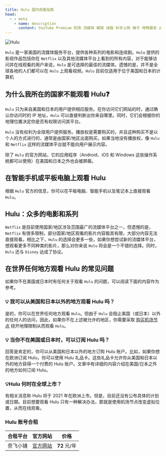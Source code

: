 ```yaml
---
title: Hulu 国内观看指南
head:
  - - meta
    - name: description
      content: YouTube Premium 机场 流媒体 解锁 线路 科学上网 梯子 特殊服务 出国服务 奈飞 Netflix 迪士尼 YouTube 油管 hulu FlyingBird Bridge the Wise HBO Max Spotify 奈飞小铺 银河录像局
---
```


![Hulu](https://i.theojs.cn/docs/202406111506456.png 'Hulu')

`Hulu` 是一家美国的流媒体服务平台，提供各种系列的电影和连续剧。`Hulu` 提供的影视作品包括你在 `Netflix` 以及其他流媒体平台上看到的所有内容，对于能够访问并在线观看的用户来说，`Hulu` 是可选择的最佳的流媒体。遗憾的是，并不是全球各地的人们都可以在 `Hulu` 上观看视频。`Hulu` 目前仅适用于位于美国和日本的计算机

## 为什么我所在的国家不能观看 Hulu❓

`Hulu` 只为来自美国和日本的用户提供相应服务。在你访问它们网站的时，通过确认你访问时的 IP 地址，`Hulu` 可以直接判断出你来自哪里。同时，它们会根据你的地理位置决定你是否有权限访问其平台。

`Hulu` 没有权利为全球用户提供服务。播放权是需要购买的，并且这种购买不是以个人的方式进行的，通常是由国家/地区出面购买。如果当地没有播放权，像 `Hulu` 和 `Netflix` 这样的流媒体平台就不能向用户展示内容。

除了 `Hulu` 的官方网站，它的应用程序（Android、iOS 和 Windows 这些操作系统都可以使用）在美国和日本之外也会被屏蔽。

## 在智能手机或平板电脑上观看 Hulu

根据 `Hulu` 官方的信息，你可以在平板电脑、智能手机以及笔记本上直接观看 `Hulu`。

## Hulu：众多的电影和系列

`Netflix` 是目前使用国家/地区涉及范围最广的流媒体平台之一，但遗憾的是，`Netflix` 有很多限制，部分国家/地区观看的影片内容极其有限，大部分内容无法直接观看。相比之下，`Hulu` 的选择会更多一些，如果你想尝试新的流媒体平台，想观看更多不同种类的影片，那么对你来说 `Hulu` 将会是一个不错的选择。同时，`Hulu` 还与 `Disney` 达成了协议。

## 在世界任何地方观看 Hulu 的常见问题

如果你不在美国或日本时有任何关于观看 `Hulu` 的问题，可以阅读下面的内容作为参考。

### 💡 我可以从美国和日本以外的地方观看 Hulu 吗？

是的，你可以在世界任何地方观看 `Hulu`。但由于 `Hulu` 会阻止美国（或日本）以外的任何人的访问，因此，如果你不在上述被允许的地区，你需要采取 [购买机场节点](/serve/airport/qingyunti) 绕开地理限制从而观看 `Hulu`。

### 💡 当你不在美国或日本时，可以订阅 Hulu 吗？

回答是肯定的，你可以从美国和日本以外的地方订购 Hulu 账户。比如，如果你想在欧洲订阅 Hulu，你可以使用 Hulu 礼品卡。这些礼品卡允许你从美国和日本以外的地方获得一个付费的 Hulu 账户。文章中有详细的内容介绍在美国/日本之外的地方如何订阅 Hulu。

### 💡Hulu 何时在全球上市？

有相关消息称 Hulu 将于 2021 年在欧洲上市。但是，目前还没有公布具体的计划或日期。目前想要观看 Hulu 只有一种解决办法，那就是使用机场节点改变虚拟位置，从而在线观看。

### Hulu 账号合租

| 合租平台 |               官方网站                |     价格     |
| :------: | :-----------------------------------: | :----------: |
| 奈飞小铺 | [官方网站](https://ihezu.love/UKTer6) | **72** 元/年 |
